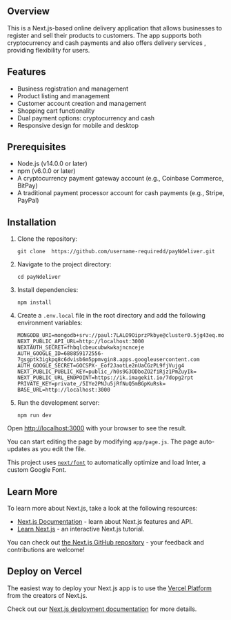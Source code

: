 ## Overview

This is a Next.js-based online delivery application that allows businesses to register and sell their products to customers. The app supports both cryptocurrency and cash payments and also offers delivery services , providing flexibility for users.

## Features

- Business registration and management
- Product listing and management
- Customer account creation and management
- Shopping cart functionality
- Dual payment options: cryptocurrency and cash
- Responsive design for mobile and desktop

## Prerequisites

- Node.js (v14.0.0 or later)
- npm (v6.0.0 or later)
- A cryptocurrency payment gateway account (e.g., Coinbase Commerce, BitPay)
- A traditional payment processor account for cash payments (e.g., Stripe, PayPal)

## Installation

1. Clone the repository:

   ```
   git clone  https://github.com/username-requiredd/payNdeliver.git
   ```

2. Navigate to the project directory:

   ```
   cd payNdeliver
   ```

3. Install dependencies:

   ```
   npm install
   ```

4. Create a `.env.local` file in the root directory and add the following environment variables:

   ```
   MONGODB_URI=mongodb+srv://paul:7LALO9OiprzPkbye@cluster0.5jg43eq.mongodb.net/
   NEXT_PUBLIC_API_URL=http://localhost:3000
   NEXTAUTH_SECRET=fhbqlcbeucubwkwkajncnceje
   AUTH_GOOGLE_ID=688859172556-7gsgptk3igkpq8c6dvisb6m5ppmvgin8.apps.googleusercontent.com
   AUTH_GOOGLE_SECRET=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
   NEXT_PUBLIC_PUBLIC_KEY=public_/h0s9G3ODboZO2fiRjz1PmZuyIk=
   NEXT_PUBLIC_URL_ENDPOINT=https://ik.imagekit.io/7dopg2rpt
   PRIVATE_KEY=private_/5IYe2PNJu5jRfNuQ5mBGpKuRsk=
   BASE_URL=http://localhost:3000

   ```

5. Run the development server:

   ```
   npm run dev
   ```

Open [http://localhost:3000](http://localhost:3000) with your browser to see the result.

You can start editing the page by modifying `app/page.js`. The page auto-updates as you edit the file.

This project uses [`next/font`](https://nextjs.org/docs/basic-features/font-optimization) to automatically optimize and load Inter, a custom Google Font.

## Learn More

To learn more about Next.js, take a look at the following resources:

- [Next.js Documentation](https://nextjs.org/docs) - learn about Next.js features and API.
- [Learn Next.js](https://nextjs.org/learn) - an interactive Next.js tutorial.

You can check out [the Next.js GitHub repository](https://github.com/vercel/next.js/) - your feedback and contributions are welcome!

## Deploy on Vercel

The easiest way to deploy your Next.js app is to use the [Vercel Platform](https://vercel.com/new?utm_medium=default-template&filter=next.js&utm_source=create-next-app&utm_campaign=create-next-app-readme) from the creators of Next.js.

Check out our [Next.js deployment documentation](https://nextjs.org/docs/deployment) for more details.
